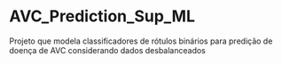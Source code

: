 # AVC_Prediction_Sup_ML
Projeto que modela classificadores de rótulos binários para predição de doença de AVC considerando dados desbalanceados
